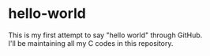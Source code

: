 # hello-world
This is my first attempt to say "hello world" through GitHub.
<br>
I'll be maintaining all my C codes in this repository.

